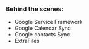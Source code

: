 ### Behind the scenes:
-   Google Service Framework
-   Google Calendar Sync
-   Google contacts Sync
-   ExtraFiles
